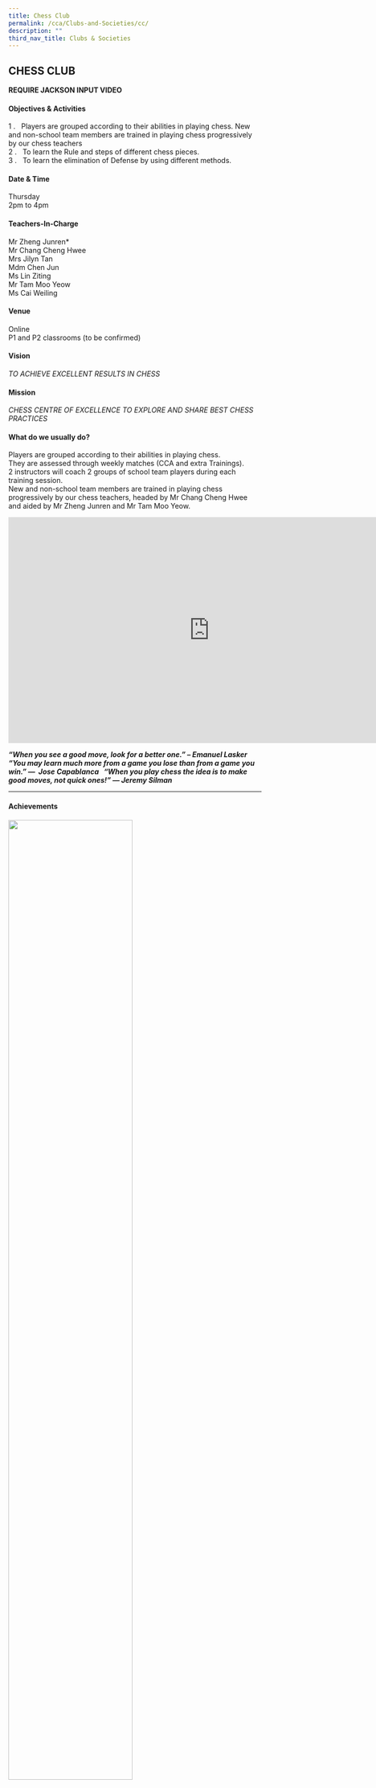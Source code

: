 ```yaml
---
title: Chess Club
permalink: /cca/Clubs-and-Societies/cc/
description: ""
third_nav_title: Clubs & Societies
---
```

## CHESS CLUB

**REQUIRE JACKSON INPUT VIDEO**

#### Objectives &amp; Activities

1 \.&nbsp; &nbsp;Players are grouped according to their abilities in playing chess. New and non-school team members are trained in playing chess progressively by our chess teachers<br>
2 \.&nbsp; &nbsp;To learn the Rule and steps of different chess pieces.&nbsp;<br>
3 \.&nbsp;&nbsp;&nbsp;To learn the elimination of Defense by using different methods.

#### Date &amp; Time

Thursday<br>
2pm to 4pm

#### Teachers-In-Charge

Mr Zheng Junren\*<br>
Mr Chang Cheng Hwee<br>
Mrs Jilyn Tan  <br>
Mdm Chen Jun<br>
Ms Lin Ziting<br>
Mr Tam Moo Yeow<br>
Ms Cai Weiling

#### Venue

Online<br>
P1 and P2 classrooms (to be confirmed)

#### Vision

_TO&nbsp;ACHIEVE&nbsp;EXCELLENT RESULTS IN CHESS_

#### Mission

_CHESS CENTRE OF EXCELLENCE TO EXPLORE AND SHARE BEST CHESS PRACTICES_

#### What do we usually do?

Players are grouped according to their abilities in playing chess.&nbsp;<br>
They are assessed through weekly matches (CCA and extra Trainings).&nbsp;<br>
2 instructors will coach 2 groups of school team players during each training session.&nbsp;<br>
New and non-school team members are trained in playing chess progressively by our chess teachers, headed by Mr Chang Cheng Hwee and aided by Mr Zheng Junren and Mr Tam Moo Yeow.

<iframe allowfullscreen="true" height="450" width="800" frameborder="0" src="https://docs.google.com/presentation/d/e/2PACX-1vTqTDXs-ZWvwKxdfUtGpHSXiRAjtCDuCmPAAEnvhxy5QoDiUc_lNETLFovYbrZ18lONntMOmXjEaQsu/embed?start=false&amp;loop=false&amp;delayms=3000"></iframe>

**_“When you see a good move, look for a better one.” –&nbsp;Emanuel Lasker &nbsp; “You may learn much more from a game you lose than from a game you win.” —&nbsp; Jose Capablanca &nbsp; “When you play chess the idea is to make good moves, not quick ones!” — Jeremy Silman_**

---

#### Achievements

<img src="/images/chessclub.png" style="width:70%">

Our Chess Club members participated in the 61st National Inter-Schools (Online) Team Chess

Championships and performed exceedingly well which enabled them to garner many medals!

**Achievements:**

**Primary School Division Challenge Cup:**

###### <center>Northland Primary School</center>

**Primary Girls Under 8**

**National & North Zone 1st (Northland Primary Girls Under 8 Team 1)**

| Name  |  Class |
|:-:|---|
| ZHANG LINSHAN LINDA  | 2H  |
| NG SEE JEN  | 2H  |
| KO YI XUAN  | 2B  |
| CHONG YONG QIAN  | 2F  |
|   |   |

**National & North Zone 2nd (Northland Primary Girls Under 8 Team 2)**

| Name  | Class  |
|:-:|---|
| POH YU NING  | 2C  |
| PAN YAN  | 1G  |
| TAN YU QING  | 1G  |
| CHLOE YAN YEE  | 1A  |
|   |   |

**Primary Open Under 8**

**National & North Zone 1st (Northland Primary Open Under 8 Team 1)**

| Name  | Class  |
|:-:|---|
| LIM EN QI  | 2E  |
| JARRELL CHENG  | 2B  |
| FONG YU ZE CHAYES  | 2H  |
| KAYMER NG  | 1B  |
|   |   |

**North Zone 2nd (Northland Primary Open Under 8 Team 2)**

| Name  | Class  |
|:-:|---|
| JOEL ZHANG WEI’EN  | 1C  |
| LOO JINN YANG  | 2B  |
| TAY YU TENG JAYDEN  |2H   |
| YEO JING KAI RAYDON  | 1D  |
|   |   |

**Primary Girls Under 10**

**National & North Zone 1st (Northland Primary Girls Under 10 Team 1)**

| Name  | Class  |
|:-:|---|
| KHOR WEN XIN ESTHER  | 4F  |
| KYLIE ANG JING XUAN  | 4E  |
| TAN XUAN YING  | 3B  |
| LEE PEICI CRISTAL  | 4E  |
|   |   |

**North Zone 2nd (Northland Primary Girls Under 10 Team 2)**

| Name  | Class  |
|:-:|---|
| YAP EN XI  | 3B  |
| TAN ANG HEE DENISE  | 3B  |
| ANG SHIRUI SHERRY  | 3D  |
| FOO CHUAN HEE  | 3B  |
|   |   |

**Primary Open Under 10**

**National & North Zone 1st (Northland Primary Open Under 10 Team 1)**

| Name  | Class  |
|:-:|---|
| POH OO HENG ETHAN  | 4F  |
| THAM DING RONG  |4G   |
| NG HONG YI  | 3E  |
| PHUA YAN THERN  | 4E  |
|   |   |

**North Zone 2nd (Northland Primary Open Under 10 Team 2)**

| Name  | Class  |
|:-:|---|
| LIU YIJIE | 3F  |
|  LOW ZHI XIAN JOSHUA | 4F  |
| LEE CHEONG FONG  |4F   |
| VOON HERNG KHAI  | 3D  |
|   |   |

**Primary Girls Open**

**National & North Zone 1st (Northland Primary Girls Open Team 1)**

| Name  | Class  |
|:-:|---|
| ZHAO MINNAN JESLYN  | 6G  |
| CHONG YU LIN  | 5G  |
| CHAN FAN YING BETH  | 5G  |
| TAN JIA EN JOY  | 4E  |
|   |   |

**North Zone 2nd (Northland Primary Girls Open Team 2)**

| Name  | Class  |
|:-:|---|
| FONG JIA EN CHLOE  | 3B  |
| ROSHNI KATHIRASAN  | 5B  |
| JESSICA TAY ENG YIN  | 6F  |
| ONG ZIWEN AMELIA  | 6F  |
|   |   |

**Primary Boys Under 10**

**North Zone 4th  (Northland Primary Boys Under 10 Team 1)**

|   |   |
|:-:|---|
| JAYDEN CHUA  | 6G  |
| WONG YIP FUNG  | 5F  |
| FOO FANG TENG ETHAN  | 5G  |
| TAN ANG KHUEN DAMIEN  | 6G  |
|   |   |

**Primary Boys Under 10**

**Special Mention (Northland Primary Boys Under 10 Team 2)**

|   |   |
|:-:|---|
| LIU KECAN  | 6F  |
| CHANG JIA JUN ALVIN  | 6G  |
| LIM ZHEN KAI  | 5G  |
| JONAS TAN  | 5G  |
|   |   |
